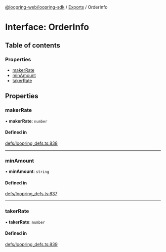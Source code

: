 [@loopring-web/loopring-sdk](../README.md) / [Exports](../modules.md) / OrderInfo

# Interface: OrderInfo

## Table of contents

### Properties

- [makerRate](OrderInfo.md#makerrate)
- [minAmount](OrderInfo.md#minamount)
- [takerRate](OrderInfo.md#takerrate)

## Properties

### makerRate

• **makerRate**: `number`

#### Defined in

[defs/loopring_defs.ts:838](https://github.com/Loopring/loopring_sdk/blob/24fdf4c/src/defs/loopring_defs.ts#L838)

___

### minAmount

• **minAmount**: `string`

#### Defined in

[defs/loopring_defs.ts:837](https://github.com/Loopring/loopring_sdk/blob/24fdf4c/src/defs/loopring_defs.ts#L837)

___

### takerRate

• **takerRate**: `number`

#### Defined in

[defs/loopring_defs.ts:839](https://github.com/Loopring/loopring_sdk/blob/24fdf4c/src/defs/loopring_defs.ts#L839)
